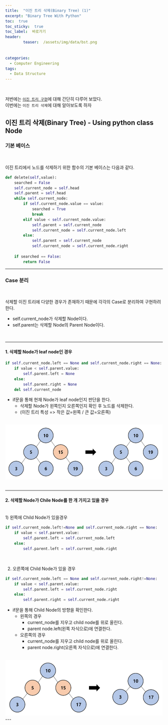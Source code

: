 ```yaml
---
title:  "이진 트리 삭제(Binary Tree) (1)"  
excerpt: "Binary Tree With Python"
toc:  true
toc_sticky:  true
toc_label:  바로가기
header:
        teaser:  /assets/img/data/bst.png


categories:
  - Computer Engineering
tags:
  - Data Structure
---
```

<br/>

저번에는 [`이진 트리 구현`](https://pome95.github.io/computer%20engineering/bst/)에 대해 간단히 다루어 보았다.<br/>
이번에는 `이진 트리 삭제`에 대해 알아보도록 하자 <br/>

## 이진 트리 삭제(Binary Tree) - Using python class Node

### 기본 베이스
<br/>

이진 트리에서 노드를 삭제하기 위한 함수의 기본 베이스는 다음과 같다.
```python
def delete(self,value):
    searched = False
    self.current_node = self.head
    self.parent = self.head
    while self.current_node:
        if self.current_node.value == value:
            searched = True
            break
        elif value < self.current_node.value:
            self.parent = self.current_node
            self.current_node = self.current_node.left
        else:
            self.parent = self.current_node
            self.current_node = self.current_node.right
    
    if searched == False:
        return False
```

---

### Case 분리  
<br/>

삭제할 이진 트리에 다양한 경우가 존재하기 때문에 각각의 Case로 분리하여 구현하려한다.
<br/>
* self.current_node가 삭제할 Node이다.  
* self.parent는 삭제할 Node의 Parent Node이다.  
<br/>

---

#### 1. 삭제할 Node가 leaf node인 경우   
```python
if self.current_node.left == None and self.current_node.right == None:
    if value < self.parent.value:
        self.parent.left = None
    else:
        self.parent.right = None
    del self.current_node
```
* if문을 통해 현재 Node가 leaf node인지 판단을 한다.
    * 삭제할 Node가 왼쪽인지 오른쪽인지 확인 후 노드를 삭제한다.
    * (이진 트리 특성 => 작은 값=왼쪽 / 큰 값=오른쪽)

<br/>
<div align=center>
<img width ="600" src="/assets/img/data/tree/leaf.PNG">
</div>

<br/>

---

#### 2. 삭제할 Node가 Chile Node를 한 개 가지고 있을 경우  
<br/>
1) 왼쪽에 Child Node가 있을경우

```python
if self.current_node.left!=None and self.current_node.right == None:
    if value < self.parent.value:
        self.parent.left = self.current_node.left
    else:
        self.parent.left = self.current_node.right
```
<br/>

2) 오른쪽에 Child Node가 있을 경우

```python
if self.current_node.left == None and self.current_node.right!=None:
    if value < self.parent.value:
        self.parent.left = self.current_node.right
    else:
        self.parent.right = self.current_node.right
```

* if문을 통해 Child Node의 방향을 확인한다.
    * 왼쪽의 경우
        * current_node를 지우고 child node를 위로 올린다.
        * parent node.left(왼쪽 자식으로)에 연결한다.
    * 오른쪽의 경우
        * current_node를 지우고 child node를 위로 올린다.
        * parent node.right(오른쪽 자식으로)에 연결한다.  
<br/>

<div align=center>
<img width ="600" src="/assets/img/data/tree/child.PNG">
</div>
---

